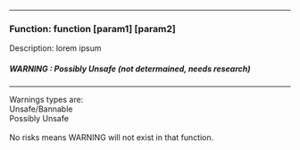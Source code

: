 <hr />

### Function: function [param1] [param2]
Description: lorem ipsum

##### WARNING : Possibly Unsafe (not determained, needs research)

<hr />

Warnings types are:<br>
Unsafe/Bannable<br>
Possibly Unsafe<br><br>
No risks means WARNING will not exist in that function.
